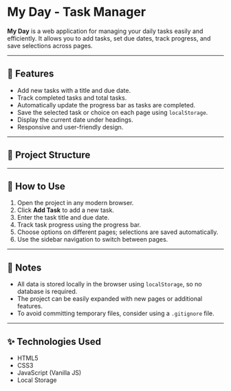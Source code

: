 # My Day - Task Manager

**My Day** is a web application for managing your daily tasks easily and efficiently. It allows you to add tasks, set due dates, track progress, and save selections across pages.

---

## 📝 Features

- Add new tasks with a title and due date.
- Track completed tasks and total tasks.
- Automatically update the progress bar as tasks are completed.
- Save the selected task or choice on each page using `localStorage`.
- Display the current date under headings.
- Responsive and user-friendly design.

---

## 📂 Project Structure


---

## 🚀 How to Use

1. Open the project in any modern browser.
2. Click **Add Task** to add a new task.
3. Enter the task title and due date.
4. Track task progress using the progress bar.
5. Choose options on different pages; selections are saved automatically.
6. Use the sidebar navigation to switch between pages.

---

## 💾 Notes

- All data is stored locally in the browser using `localStorage`, so no database is required.
- The project can be easily expanded with new pages or additional features.
- To avoid committing temporary files, consider using a `.gitignore` file.

---

## ✨ Technologies Used

- HTML5
- CSS3
- JavaScript (Vanilla JS)
- Local Storage
